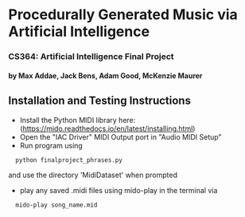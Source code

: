
# Procedurally Generated Music via Artificial Intelligence
### CS364: Artificial Intelligence Final Project

#### by Max Addae, Jack Bens, Adam Good, McKenzie Maurer 



## Installation and Testing Instructions

* Install the Python MIDI library here: (https://mido.readthedocs.io/en/latest/installing.html)
* Open the "IAC Driver" MIDI Output port in "Audio MIDI Setup"
* Run program using 
``` shell 
  python finalproject_phrases.py
  ```
  and use the directory 'MidiDataset' when prompted
* play any saved .midi files using mido-play in the terminal via 
``` shell 
  mido-play song_name.mid
  ```
